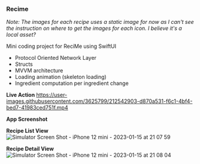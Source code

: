 ### Recime

*Note: The images for each recipe uses a static image for now as I can't see the instruction on where to get the images for each icon. I believe it's a  local asset?* 

Mini coding project for ReciMe using SwiftUI

- Protocol Oriented Network Layer
- Structs
- MVVM architecture
- Loading animation (skeleton loading) 
- Ingredient computation per ingredient change

**Live Action**
https://user-images.githubusercontent.com/3625799/212542903-d870a531-f6c1-4bf4-bed7-41983ced751f.mp4



**App Screenshot**

**Recipe List View**
![Simulator Screen Shot - iPhone 12 mini - 2023-01-15 at 21 07 59](https://user-images.githubusercontent.com/3625799/212542449-bb2cdef1-23f6-43b0-9989-0fbf26350289.png)



**Recipe Detail View**
 ![Simulator Screen Shot - iPhone 12 mini - 2023-01-15 at 21 08 04](https://user-images.githubusercontent.com/3625799/212542480-d4c4d549-e0fb-4627-888b-9513f2c7607a.png)

